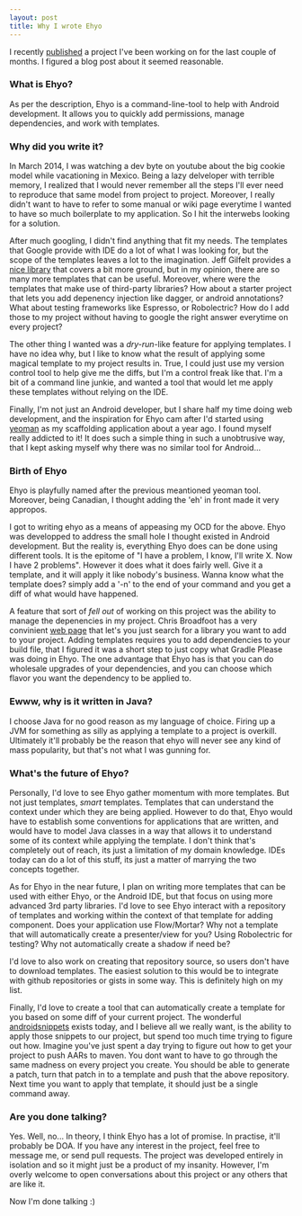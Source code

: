 ```yaml
---
layout: post
title: Why I wrote Ehyo
---
```

I recently [published][1] a project I've been working on for the last couple of months. I figured a blog post about it seemed reasonable. 

### What is Ehyo?
As per the description, Ehyo is a command-line-tool to help with Android development. It allows you to quickly add permissions, manage dependencies, and work with templates.

### Why did you write it?
In March 2014, I was watching a dev byte on youtube about the big cookie model while  vacationing in Mexico. Being a lazy delveloper with terrible memory, I realized that I would never remember all the steps I'll ever need to reproduce that same model from project to project. Moreover, I really didn't want to have to refer to some manual or wiki page everytime I wanted to have so much boilerplate to my application. So I hit the interwebs looking for a solution.

After much googling, I didn't find anything that fit my needs. The templates that Google provide with IDE do a lot of what I was looking for, but the scope of the templates leaves a lot to the imagination. Jeff Gilfelt provides a [nice library][2] that covers a bit more ground, but in my opinion, there are so many more templates that can be useful. Moreover, where were the templates that make use of third-party libraries? How about a starter project that lets you add depenency injection like dagger, or android annotations? What about testing frameworks like Espresso, or Robolectric? How do I add those to my project without having to google the right answer everytime on every project?

The other thing I wanted was a *dry-run*-like feature for applying templates. I have no idea why, but I like to know what the result of applying some magical template to my project results in. True, I could just use my version control tool to help give me the diffs, but I'm a control freak like that. I'm a bit of a command line junkie, and wanted a tool that would let me apply these templates without relying on the IDE.

Finally, I'm not just an Android developer, but I share half my time doing web development, and the inspiration for Ehyo cam after I'd started using [yeoman][4] as my scaffolding application about a year ago. I found myself really addicted to it! It does such a simple thing in such a unobtrusive way, that I kept asking myself why there was no similar tool for Android...

### Birth of Ehyo
Ehyo is playfully named after the previous meantioned yeoman tool. Moreover, being Canadian, I thought adding the 'eh' in front made it very appropos. 

I got to writing ehyo as a means of appeasing my OCD for the above. Ehyo was developped to address the small hole I thought existed in Android development. But the reality is, everything Ehyo does can be done using different tools. It is the epitome of "I have a problem, I know, I'll write X. Now I have 2 problems". However it does what it does fairly well. Give it a template, and it will apply it like nobody's business. Wanna know what the template does? simply add a '-n' to the end of your command and you get a diff of what would have happened.

A feature that sort of *fell out* of working on this project was the ability to manage the depenencies in my project. Chris Broadfoot has a very convinient [web page][3] that let's you just search for a library you want to add to your project. Adding templates requires you to add dependencies to your build file, that I figured it was a short step to just copy what Gradle Please was doing in Ehyo. The one advantage that Ehyo has is that you can do wholesale upgrades of your dependencies, and you can choose which flavor you want the dependency to be applied to. 

### Ewww, why is it written in Java?
I choose Java for no good reason as my language of choice. Firing up a JVM for something as silly as applying a template to a project is overkill. Ultimately it'll probably be the reason that ehyo will never see any kind of mass popularity, but that's not what I was gunning for.

### What's the future of Ehyo?
Personally, I'd love to see Ehyo gather momentum with more templates. But not just templates, *smart* templates. Templates that can understand the context under which they are being applied. However to do that, Ehyo would have to establish some conventions for applications that are written, and would have to model Java classes in a way that allows it to understand some of its context while applying the template. I don't think that's completely out of reach, its just a limitation of my domain knowledge. IDEs today can do a lot of this stuff, its just a matter of marrying the two concepts together.

As for Ehyo in the near future, I plan on writing more templates that can be used with either Ehyo, or the Android IDE, but that focus on using more advanced 3rd party libraries. I'd love to see Ehyo interact with a repository of templates and working within the context of that template for adding component. Does your application use Flow/Mortar? Why not a template that will automatically create a presenter/view for you? Using Robolectric for testing? Why not automatically create a shadow if need be?

I'd love to also work on creating that repository source, so users don't have to download templates. The easiest solution to this would be to integrate with github repositories or gists in some way. This is definitely high on my list. 

Finally, I'd love to create a tool that can automatically create a template for you based on some diff of your current project. The wonderful [androidsnippets][5] exists today, and I believe all we really want, is the ability to apply those snippets to our project, but spend too much time trying to figure out how. Imagine you've just spent a day trying to figure out how to get your project to push AARs to maven. You dont want to have to go through the same madness on every project you create. You should be able to generate a patch, turn that patch in to a template and push that the above repository. Next time you want to apply that template, it should just be a single command away. 

### Are you done talking?
Yes. Well, no... In theory, I think Ehyo has a lot of promise. In practise, it'll probably be DOA. If you have any interest in the project, feel free to message me, or send pull requests. The project was developed entirely in isolation and so it might just be a product of my insanity. However, I'm overly welcome to open conversations about this project or any others that are like it.

Now I'm done talking :)

 [1]: https://github.com/vijaysharm/ehyo
 [2]: https://github.com/jgilfelt/android-adt-templates
 [3]: http://gradleplease.appspot.com/
 [4]: http://yeoman.io/
 [5]: http://www.androidsnippets.com/
